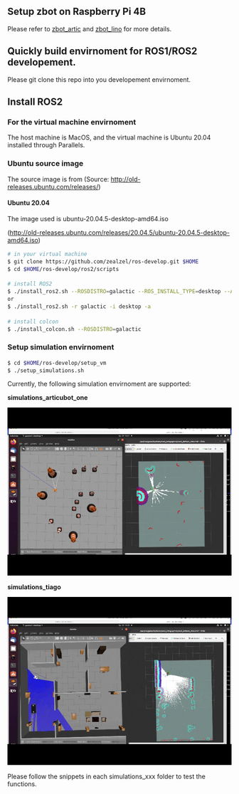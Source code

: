## Setup zbot on Raspberry Pi 4B

Please refer to [zbot_artic](./setup_raspberry/zbot_artic/README.md) and [zbot_lino](./setup_raspberry/zbot_lino/README.md) for more details.

## Quickly build envirnoment for ROS1/ROS2 developement.

Please git clone this repo into you developement envirnoment.

## Install ROS2

### For the virtual machine envirnoment

The host machine is MacOS, and the virtual machine is Ubuntu 20.04 installed through Parallels.

### Ubuntu source image

The source image is from (Source: http://old-releases.ubuntu.com/releases/)

#### Ubuntu 20.04

The image used is ubuntu-20.04.5-desktop-amd64.iso

(http://old-releases.ubuntu.com/releases/20.04.5/ubuntu-20.04.5-desktop-amd64.iso)

```bash
# in your virtual machine
$ git clone https://github.com/zealzel/ros-develop.git $HOME
$ cd $HOME/ros-develop/ros2/scripts

# install ROS2
$ ./install_ros2.sh --ROSDISTRO=galactic --ROS_INSTALL_TYPE=desktop --APPEND_SOURCE_SCRIPT_TO_BASHRC=true
or
$ ./install_ros2.sh -r galactic -i desktop -a

# install colcon
$ ./install_colcon.sh --ROSDISTRO=galactic
```

### Setup simulation envirnoment

```bash
$ cd $HOME/ros-develop/setup_vm
$ ./setup_simulations.sh
```

Currently, the following simulation envirnoment are supported:

**simulations_articubot_one**

![localImage](./articubot_obstacles.gif)

**simulations_tiago**

![localImage](./tiago_house.gif)

Please follow the snippets in each simulations_xxx folder to test the functions.
